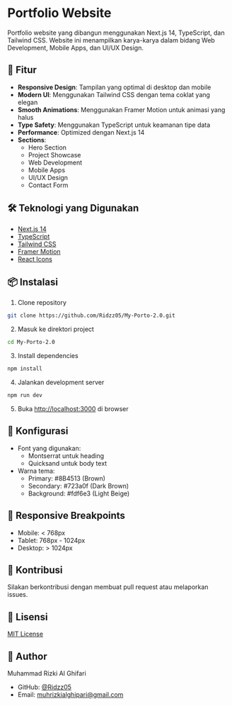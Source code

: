 # Portfolio Website

Portfolio website yang dibangun menggunakan Next.js 14, TypeScript, dan Tailwind CSS. Website ini menampilkan karya-karya dalam bidang Web Development, Mobile Apps, dan UI/UX Design.

## 🚀 Fitur

- **Responsive Design**: Tampilan yang optimal di desktop dan mobile
- **Modern UI**: Menggunakan Tailwind CSS dengan tema coklat yang elegan
- **Smooth Animations**: Menggunakan Framer Motion untuk animasi yang halus
- **Type Safety**: Menggunakan TypeScript untuk keamanan tipe data
- **Performance**: Optimized dengan Next.js 14
- **Sections**:
  - Hero Section
  - Project Showcase
  - Web Development
  - Mobile Apps
  - UI/UX Design
  - Contact Form

## 🛠️ Teknologi yang Digunakan

- [Next.js 14](https://nextjs.org/)
- [TypeScript](https://www.typescriptlang.org/)
- [Tailwind CSS](https://tailwindcss.com/)
- [Framer Motion](https://www.framer.com/motion/)
- [React Icons](https://react-icons.github.io/react-icons/)

## 📦 Instalasi

1. Clone repository
```bash
git clone https://github.com/Ridzz05/My-Porto-2.0.git
```

2. Masuk ke direktori project
```bash
cd My-Porto-2.0
```

3. Install dependencies
```bash
npm install
```

4. Jalankan development server
```bash
npm run dev
```

5. Buka [http://localhost:3000](http://localhost:3000) di browser

## 🔧 Konfigurasi

- Font yang digunakan:
  - Montserrat untuk heading
  - Quicksand untuk body text
- Warna tema: 
  - Primary: #8B4513 (Brown)
  - Secondary: #723a0f (Dark Brown)
  - Background: #fdf6e3 (Light Beige)

## 📱 Responsive Breakpoints

- Mobile: < 768px
- Tablet: 768px - 1024px
- Desktop: > 1024px

## 🤝 Kontribusi

Silakan berkontribusi dengan membuat pull request atau melaporkan issues.

## 📄 Lisensi

[MIT License](LICENSE)

## 👤 Author

Muhammad Rizki Al Ghifari
- GitHub: [@Ridzz05](https://github.com/Ridzz05)
- Email: muhrizkialghipari@gmail.com
